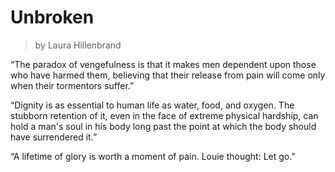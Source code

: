 # Unbroken
> by Laura Hillenbrand

“The paradox of vengefulness is that it makes men dependent upon those who have harmed them, believing that their release from pain will come only when their tormentors suffer.” 

“Dignity is as essential to human life as water, food, and oxygen. The stubborn retention of it, even in the face of extreme physical hardship, can hold a man's soul in his body long past the point at which the body should have surrendered it.” 

“A lifetime of glory is worth a moment of pain. Louie thought: Let go.” 